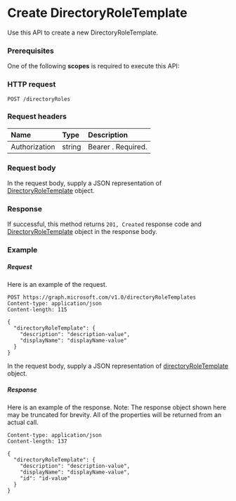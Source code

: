 # Create DirectoryRoleTemplate

Use this API to create a new DirectoryRoleTemplate.
### Prerequisites
One of the following **scopes** is required to execute this API: 
### HTTP request
<!-- { "blockType": "ignored" } -->
```http
POST /directoryRoles

```
### Request headers
| Name       | Type | Description|
|:---------------|:--------|:----------|
| Authorization  | string  | Bearer <token>. Required. |

### Request body
In the request body, supply a JSON representation of [DirectoryRoleTemplate](../resources/directoryroletemplate.md) object.


### Response
If successful, this method returns `201, Created` response code and [DirectoryRoleTemplate](../resources/directoryroletemplate.md) object in the response body.

### Example
##### Request
Here is an example of the request.
<!-- {
  "blockType": "request",
  "name": "create_directoryroletemplate_from_directoryroletemplates"
}-->
```http
POST https://graph.microsoft.com/v1.0/directoryRoleTemplates
Content-type: application/json
Content-length: 115

{
  "directoryRoleTemplate": {
    "description": "description-value",
    "displayName": "displayName-value"
  }
}
```
In the request body, supply a JSON representation of [directoryRoleTemplate](../resources/directoryroletemplate.md) object.
##### Response
Here is an example of the response. Note: The response object shown here may be truncated for brevity. All of the properties will be returned from an actual call.
<!-- {
  "blockType": "response",
  "truncated": true,
  "@odata.type": "microsoft.graph.directoryroletemplate"
} -->
```http
Content-type: application/json
Content-length: 137

{
  "directoryRoleTemplate": {
    "description": "description-value",
    "displayName": "displayName-value",
    "id": "id-value"
  }
}
```

<!-- uuid: 8fcb5dbc-d5aa-4681-8e31-b001d5168d79
2015-10-25 14:57:30 UTC -->
<!-- {
  "type": "#page.annotation",
  "description": "Create DirectoryRoleTemplate",
  "keywords": "",
  "section": "documentation",
  "tocPath": ""
}-->